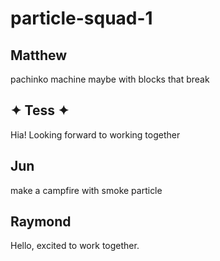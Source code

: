 # particle-squad-1
## Matthew
pachinko machine maybe with blocks that break

## ✦ Tess ✦  
Hia! Looking forward to working together 

## Jun
make a campfire with smoke particle

## Raymond
Hello, excited to work together.
